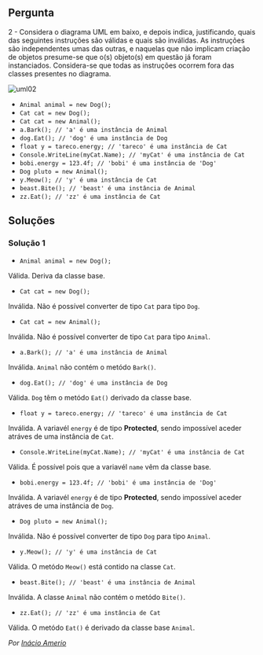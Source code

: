 ## Pergunta

2 - Considera o diagrama UML em baixo, e depois indica, justificando, quais das
seguintes instruções são válidas e quais são inválidas. As instruções são
independentes umas das outras, e naquelas que não implicam criação de objetos
presume-se que o(s) objeto(s) em questão já foram instanciados. Considera-se
que todas as instruções ocorrem fora das classes presentes no diagrama.

![uml02](../img/uml02.png)

* `Animal animal = new Dog();`
* `Cat cat = new Dog();`
* `Cat cat = new Animal();`
* `a.Bark(); // 'a' é uma instância de Animal`
* `dog.Eat(); // 'dog' é uma instância de Dog`
* `float y = tareco.energy; // 'tareco' é uma instância de Cat`
* `Console.WriteLine(myCat.Name); // 'myCat' é uma instância de Cat`
* `bobi.energy = 123.4f; // 'bobi' é uma instância de 'Dog'`
* `Dog pluto = new Animal();`
* `y.Meow(); // 'y' é uma instância de Cat`
* `beast.Bite(); // 'beast' é uma instância de Animal`
* `zz.Eat(); // 'zz' é uma instância de Cat`

## Soluções

### Solução 1

* `Animal animal = new Dog();`

Válida. Deriva da classe base.

* `Cat cat = new Dog();`

Inválida. Não é possível converter de tipo `Cat` para tipo `Dog`.

* `Cat cat = new Animal();`

Inválida. Não é possível converter de tipo `Cat` para tipo `Animal`.

* `a.Bark(); // 'a' é uma instância de Animal`

Inválida. `Animal` não contém o metódo `Bark()`.

* `dog.Eat(); // 'dog' é uma instância de Dog`

Válida. `Dog` têm o metódo `Eat()` derivado da classe base.

* `float y = tareco.energy; // 'tareco' é uma instância de Cat`

Inválida. A variavél `energy` é de tipo **Protected**, sendo impossível aceder
atráves de uma instância de `Cat`.

* `Console.WriteLine(myCat.Name); // 'myCat' é uma instância de Cat`

Válida. É possível pois que a variavél `name` vêm da classe base.

* `bobi.energy = 123.4f; // 'bobi' é uma instância de 'Dog'`

Inválida. A variavél `energy` é de tipo **Protected**, sendo impossível aceder
atráves de uma instância de `Dog`.

* `Dog pluto = new Animal();`

Inválida. Não é possível converter de tipo `Dog` para tipo `Animal`.

* `y.Meow(); // 'y' é uma instância de Cat`

Válida. O metódo `Meow()` está contido na classe `Cat`.

* `beast.Bite(); // 'beast' é uma instância de Animal`

Inválida. A classe `Animal` não contém o metódo `Bite()`.

* `zz.Eat(); // 'zz' é uma instância de Cat`

Válida. O metódo `Eat()` é derivado da classe base `Animal`.

*Por [Inácio Amerio](https://github.com/FPTheFluffyPawed)*
